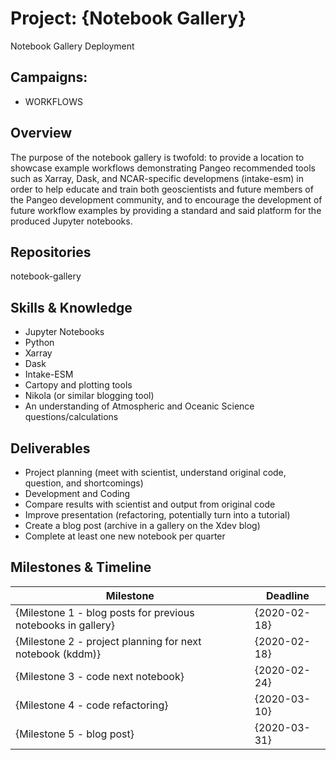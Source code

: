 # Project: {Notebook Gallery}

Notebook Gallery Deployment

## Campaigns:

- WORKFLOWS

## Overview

The purpose of the notebook gallery is twofold: to provide a location to showcase example workflows demonstrating Pangeo recommended tools such as Xarray, Dask, and NCAR-specific developmens (intake-esm) in order to help educate and train both geoscientists and future members of the Pangeo development community, and to encourage the development of future workflow examples by providing a standard and said platform for the produced Jupyter notebooks.

## Repositories

notebook-gallery

## Skills & Knowledge

- Jupyter Notebooks
- Python
- Xarray
- Dask
- Intake-ESM
- Cartopy and plotting tools
- Nikola (or similar blogging tool)
- An understanding of Atmospheric and Oceanic Science questions/calculations

## Deliverables

- Project planning (meet with scientist, understand original code, question, and shortcomings)
- Development and Coding
- Compare results with scientist and output from original code
- Improve presentation (refactoring, potentially turn into a tutorial)
- Create a blog post (archive in a gallery on the Xdev blog)
- Complete at least one new notebook per quarter

## Milestones & Timeline

| Milestone     | Deadline     |
|---------------|--------------|
| {Milestone 1 - blog posts for previous notebooks in gallery} | {2020-02-18} |
| {Milestone 2 - project planning for next notebook (kddm)} | {2020-02-18} |
| {Milestone 3 - code next notebook} | {2020-02-24} |
| {Milestone 4 - code refactoring} | {2020-03-10} |
| {Milestone 5 - blog post} | {2020-03-31} |
